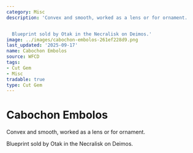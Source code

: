 ```yaml
---
category: Misc
description: 'Convex and smooth, worked as a lens or for ornament.


  Blueprint sold by Otak in the Necralisk on Deimos.'
image: ../images/cabochon-embolos-261ef228d9.png
last_updated: '2025-09-17'
name: Cabochon Embolos
source: WFCD
tags:
- Cut Gem
- Misc
tradable: true
type: Cut Gem
---
```


# Cabochon Embolos

Convex and smooth, worked as a lens or for ornament.

Blueprint sold by Otak in the Necralisk on Deimos.

